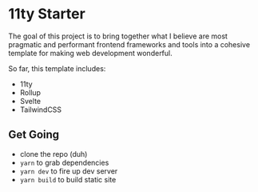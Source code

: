 # 11ty Starter

The goal of this project is to bring together what I believe are most pragmatic and performant frontend frameworks and tools into a cohesive template for making web development wonderful.

So far, this template includes:

- 11ty
- Rollup
- Svelte
- TailwindCSS

## Get Going
- clone the repo (duh)
- `yarn` to grab dependencies
- `yarn dev` to fire up dev server
- `yarn build` to build static site
